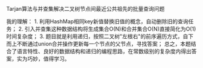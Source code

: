 Tarjan算法与并查集解决二叉树节点间最近公共祖先的批量查询问题

我的理解：
    1. 利用HashMap相同key新值替换旧值的概念，自动删除旧的查询任务；
    2. 引入并查集这种数据结构将生成集合O(N)和合并集合O(N)直接简化为O(1)时间复杂度；
    3. 题目就是利用递归，按照二叉树"左根右"的前序遍历方式，自下而上不断通过union合并操作更新每一个节点的父节点，寻找答案；
    总之，本题结合了语言特性、良好的数据结构和递归的编程思路，在常数级别的复杂度内得出答案，实为巧妙，值得学习。